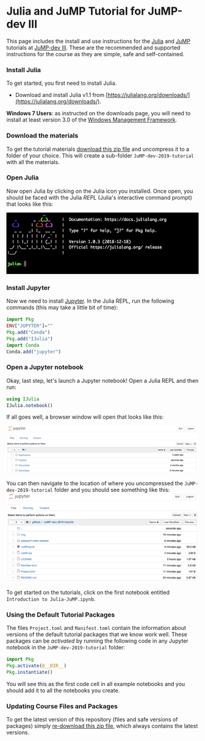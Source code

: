 # Julia and JuMP Tutorial for JuMP-dev III

This page includes the install and use instructions for the [Julia](https://julialang.org) and [JuMP](https://github.com/JuliaOpt/JuMP.jl) tutorials at [JuMP-dev III](http://www.juliaopt.org/meetings/santiago2019/). These are the recommended and supported instructions for the course as they are simple, safe and self-contained.

### Install Julia

To get started, you first need to install Julia.

 - Download and install Julia v1.1 from [https://julialang.org/downloads/](https://julialang.org/downloads/).

**Windows 7 Users**: as instructed on the downloads page, you will need to
install at least version 3.0 of the [Windows Management Framework](https://docs.microsoft.com/en-us/powershell/wmf/overview).

### Download the materials

To get the tutorial materials [download this zip file](https://github.com/juan-pablo-vielma/JuMP-dev-2019-tutorial/archive/master.zip) and uncompress it to a folder of your choice. This will create a sub-folder `JuMP-dev-2019-tutorial` with all the materials.

### Open Julia

Now open Julia by clicking on the Julia icon you installed. Once open, you should be faced with the Julia *REPL* (Julia's interactive command prompt) that looks like this:

![Julia REPL](img/repl.png)

### Install Jupyter

Now we need to install [Jupyter](http://jupyter.org/).
In the Julia REPL, run the following commands (this may take a little bit of time):
```julia
import Pkg
ENV["JUPYTER"]=""
Pkg.add("Conda")
Pkg.add("IJulia")
import Conda
Conda.add("jupyter")
```

### Open a Jupyter notebook

Okay, last step, let's launch a Jupyter notebook! Open a Julia REPL and then run:
```julia
using IJulia
IJulia.notebook()
```

If all goes well, a browser window will open that looks like this:

![jupyer_notebook](img/jupyter_root.png)

You can then navigate to the location of where you uncompressed the `JuMP-dev-2019-tutorial` folder and you should see something like this:
![jupyer_notebook](img/jupyter.png)

To get started on the tutorials, click on the first notebook entitled `Introduction to Julia-JuMP.ipynb`.

### Using the Default Tutorial Packages

The files `Project.toml` and `Manifest.toml` contain the information about versions of the default tutorial packages that we know work well. These packages can be _activated_ by running the following code in any Jupyter notebook in the `JuMP-dev-2019-tutorial` folder:
```julia
import Pkg
Pkg.activate(@__DIR__)
Pkg.instantiate()
```
You will see this as the first code cell in all example notebooks and you should add it to all the notebooks you create.


### Updating Course Files and Packages
To get the latest version of this repository (files and safe versions of packages) simply [re-download this zip file](https://github.com/juan-pablo-vielma/JuMP-dev-2019-tutorial/archive/master.zip), which always contains the latest versions.
